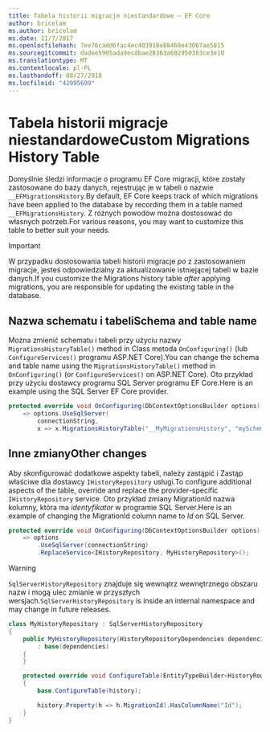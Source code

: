 ```yaml
---
title: Tabela historii migracje niestandardowe — EF Core
author: bricelam
ms.author: bricelam
ms.date: 11/7/2017
ms.openlocfilehash: 7ee76cadd6fac4ec403918e88460e43067ae5815
ms.sourcegitcommit: dadee5905ada9ecdbae28363a682950383ce3e10
ms.translationtype: MT
ms.contentlocale: pl-PL
ms.lasthandoff: 08/27/2018
ms.locfileid: "42995699"
---
```

<a name="custom-migrations-history-table"></a><span data-ttu-id="a038a-102">Tabela historii migracje niestandardowe</span><span class="sxs-lookup"><span data-stu-id="a038a-102">Custom Migrations History Table</span></span>
===============================
<span data-ttu-id="a038a-103">Domyślnie śledzi informacje o programu EF Core migracji, które zostały zastosowane do bazy danych, rejestrując je w tabeli o nazwie `__EFMigrationsHistory`.</span><span class="sxs-lookup"><span data-stu-id="a038a-103">By default, EF Core keeps track of which migrations have been applied to the database by recording them in a table named `__EFMigrationsHistory`.</span></span> <span data-ttu-id="a038a-104">Z różnych powodów można dostosować do własnych potrzeb.</span><span class="sxs-lookup"><span data-stu-id="a038a-104">For various reasons, you may want to customize this table to better suit your needs.</span></span>

> [!IMPORTANT]
> <span data-ttu-id="a038a-105">W przypadku dostosowania tabeli historii migracje *po* z zastosowaniem migracje, jesteś odpowiedzialny za aktualizowanie istniejącej tabeli w bazie danych.</span><span class="sxs-lookup"><span data-stu-id="a038a-105">If you customize the Migrations history table *after* applying migrations, you are responsible for updating the existing table in the database.</span></span>

<a name="schema-and-table-name"></a><span data-ttu-id="a038a-106">Nazwa schematu i tabeli</span><span class="sxs-lookup"><span data-stu-id="a038a-106">Schema and table name</span></span>
----------------------
<span data-ttu-id="a038a-107">Można zmienić schematu i tabeli przy użyciu nazwy `MigrationsHistoryTable()` method in Class metoda `OnConfiguring()` (lub `ConfigureServices()` programu ASP.NET Core).</span><span class="sxs-lookup"><span data-stu-id="a038a-107">You can change the schema and table name using the `MigrationsHistoryTable()` method in `OnConfiguring()` (or `ConfigureServices()` on ASP.NET Core).</span></span> <span data-ttu-id="a038a-108">Oto przykład przy użyciu dostawcy programu SQL Server programu EF Core.</span><span class="sxs-lookup"><span data-stu-id="a038a-108">Here is an example using the SQL Server EF Core provider.</span></span>

``` csharp
protected override void OnConfiguring(DbContextOptionsBuilder options)
    => options.UseSqlServer(
        connectionString,
        x => x.MigrationsHistoryTable("__MyMigrationsHistory", "mySchema"));
```

<a name="other-changes"></a><span data-ttu-id="a038a-109">Inne zmiany</span><span class="sxs-lookup"><span data-stu-id="a038a-109">Other changes</span></span>
-------------
<span data-ttu-id="a038a-110">Aby skonfigurować dodatkowe aspekty tabeli, należy zastąpić i Zastąp właściwe dla dostawcy `IHistoryRepository` usługi.</span><span class="sxs-lookup"><span data-stu-id="a038a-110">To configure additional aspects of the table, override and replace the provider-specific `IHistoryRepository` service.</span></span> <span data-ttu-id="a038a-111">Oto przykład zmiany MigrationId nazwa kolumny, która ma *identyfikator* w programie SQL Server.</span><span class="sxs-lookup"><span data-stu-id="a038a-111">Here is an example of changing the MigrationId column name to *Id* on SQL Server.</span></span>

``` csharp
protected override void OnConfiguring(DbContextOptionsBuilder options)
    => options
        .UseSqlServer(connectionString)
        .ReplaceService<IHistoryRepository, MyHistoryRepository>();
```

> [!WARNING]
> <span data-ttu-id="a038a-112">`SqlServerHistoryRepository` znajduje się wewnątrz wewnętrznego obszaru nazw i mogą ulec zmianie w przyszłych wersjach.</span><span class="sxs-lookup"><span data-stu-id="a038a-112">`SqlServerHistoryRepository` is inside an internal namespace and may change in future releases.</span></span>

``` csharp
class MyHistoryRepository : SqlServerHistoryRepository
{
    public MyHistoryRepository(HistoryRepositoryDependencies dependencies)
        : base(dependencies)
    {
    }

    protected override void ConfigureTable(EntityTypeBuilder<HistoryRow> history)
    {
        base.ConfigureTable(history);

        history.Property(h => h.MigrationId).HasColumnName("Id");
    }
}
```
